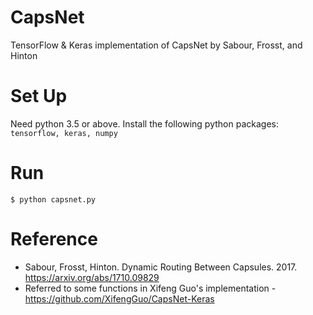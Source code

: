 # CapsNet
TensorFlow & Keras implementation of CapsNet by Sabour, Frosst, and Hinton

# Set Up
Need python 3.5 or above. Install the following python packages: `tensorflow, keras, numpy`

# Run
`$ python capsnet.py`

# Reference
* Sabour, Frosst, Hinton. Dynamic Routing Between Capsules. 2017. https://arxiv.org/abs/1710.09829
* Referred to some functions in Xifeng Guo's implementation - https://github.com/XifengGuo/CapsNet-Keras
